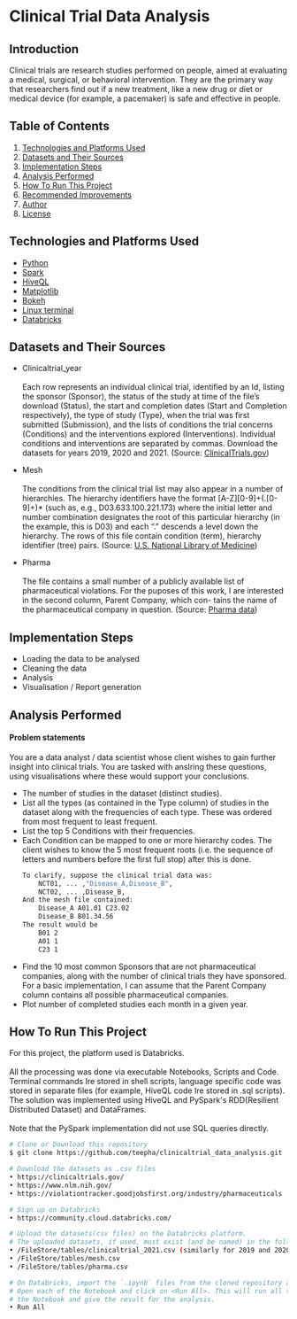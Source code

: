 # Clinical Trial Data Analysis

## Introduction
Clinical trials are research studies performed on people, aimed at evaluating a medical, surgical, or behavioral intervention. They are the primary way that researchers find out if a new treatment, like a new drug or diet or medical device (for example, a pacemaker) is safe and effective in people.


## Table of Contents
1. <a href="#technologies-and-platforms-used">Technologies and Platforms Used</a>
2. <a href="#datasets-and-their-sources">Datasets and Their Sources</a>
3. <a href="#implementation-steps">Implementation Steps</a>
3. <a href="#analysis-performed">Analysis Performed</a>
4. <a href="#how-to-run-this-project">How To Run This Project</a>
4. <a href="#recommended-improvements">Recommended Improvements</a>
5. <a href="#author">Author</a>
6. <a href="#license">License</a>


## Technologies and Platforms Used

- [Python](https://www.python.org/)
- [Spark](https://spark.apache.org/documentation.html)
- [HiveQL](https://cwiki.apache.org/confluence/display/Hive/LanguageManual)
- [Matplotlib](https://matplotlib.org/2.0.2/users/intro.html)
- [Bokeh](https://docs.bokeh.org/en/latest/)
- [Linux terminal](https://ubuntu.com/tutorials/command-line-for-beginners)
- [Databricks](https://community.cloud.databricks.com/)


## Datasets and Their Sources

- Clinicaltrial_year
<br><br>
Each row represents an individual clinical trial, identified by an Id, listing the sponsor (Sponsor), the status of the study at time of the file’s download (Status), the start and completion dates (Start and Completion respectively), the type of study (Type), when the trial was first submitted (Submission), and the lists of conditions the trial concerns (Conditions) and the interventions explored (Interventions). Individual conditions and interventions are separated by commas. Download the datasets for years 2019, 2020 and 2021. (Source: [ClinicalTrials.gov](https://clinicaltrials.gov/))

- Mesh
<br><br>
The conditions from the clinical trial list may also appear in a number of hierarchies. The hierarchy identifiers have the format [A-Z][0-9]+(.[0-9]+)* (such as, e.g., D03.633.100.221.173) where the initial letter and number combination designates the root of this particular hierarchy (in the example, this is D03) and each “.” descends a level down the hierarchy. The rows of this file contain condition (term), hierarchy identifier (tree) pairs. (Source: [U.S. National Library of Medicine](https://www.nlm.nih.gov/))

- Pharma
<br><br>
The file contains a small number of a publicly available list of pharmaceutical violations. For the puposes of this work, I are interested in the second column, Parent Company, which con- tains the name of the pharmaceutical company in question. (Source: [Pharma data](https://violationtracker.goodjobsfirst.org/industry/pharmaceuticals))


## Implementation Steps

* Loading the data to be analysed
* Cleaning the data
* Analysis
* Visualisation / Report generation


## Analysis Performed
#### <b>Problem statements</b>
You are a data analyst / data scientist whose client wishes to gain further insight into clinical trials. You are tasked with ansIring these questions, using visualisations where these would support your conclusions.

- The number of studies in the dataset (distinct studies).
- List all the types (as contained in the Type column) of studies in the dataset along with the frequencies of each type. These was ordered from most frequent to least frequent.
- List the top 5 Conditions with their frequencies.
- Each Condition can be mapped to one or more hierarchy codes. The client wishes to know the 5 most frequent roots (i.e. the sequence of letters and numbers before the first full stop) after this is done.
  ```bash
  To clarify, suppose the clinical trial data was:
      NCT01, ... ,"Disease_A,Disease_B",
      NCT02, ... ,Disease_B,
  And the mesh file contained:
      Disease_A A01.01 C23.02
      Disease_B B01.34.56
  The result would be
      B01 2
      A01 1
      C23 1
  ```
- Find the 10 most common Sponsors that are not pharmaceutical companies, along with the number of clinical trials they have sponsored. For a basic implementation, I can assume that the Parent Company column contains all possible pharmaceutical companies.
- Plot number of completed studies each month in a given year. 


## How To Run This Project

For this project, the platform used is Databricks. 
<br><br>
All the processing was done via executable Notebooks, Scripts and Code. Terminal commands Ire stored in shell scripts, language specific code was stored in separate files (for example, HiveQL code Ire stored in .sql scripts).
The solution was implemented using HiveQL and PySpark's RDD(Resilient Distributed Dataset) and DataFrames. 
<br><br>
Note that the PySpark implementation did not use SQL queries directly.

```bash
# Clone or Download this repository
$ git clone https://github.com/teepha/clinicaltrial_data_analysis.git

# Download the datasets as .csv files
• https://clinicaltrials.gov/
• https://www.nlm.nih.gov/
• https://violationtracker.goodjobsfirst.org/industry/pharmaceuticals

# Sign up on Databricks
• https://community.cloud.databricks.com/

# Upload the datasets(csv files) on the Databricks platform.
# The uploaded datasets, if used, must exist (and be named) in the following locations: 
• /FileStore/tables/clinicaltrial_2021.csv (similarly for 2019 and 2020 datasets)
• /FileStore/tables/mesh.csv
• /FileStore/tables/pharma.csv

# On Databricks, import the `.ipynb` files from the cloned repository as Notebooks.
# Open each of the Notebook and click on <Run All>. This will run all the cells in 
# the Notebook and give the result for the analysis.
• Run All
```


